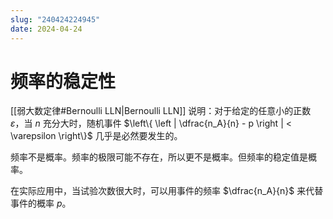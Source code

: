 ```yaml
---
slug: "240424224945"
date: 2024-04-24
---
```


# 频率的稳定性

[[弱大数定律#Bernoulli LLN|Bernoulli LLN]] 说明：对于给定的任意小的正数 $\varepsilon$，当 $n$ 充分大时，随机事件 $\left\{ \left | \dfrac{n_A}{n} - p \right | < \varepsilon \right\}$ 几乎是必然要发生的。

频率不是概率。频率的极限可能不存在，所以更不是概率。但频率的稳定值是概率。

在实际应用中，当试验次数很大时，可以用事件的频率 $\dfrac{n_A}{n}$ 来代替事件的概率 $p$。